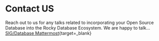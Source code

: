 # Contact US
Reach out to us for any talks related to incorporating your Open Source Database into the Rocky Database Ecosystem. We are happy to talk... [SIG/Database Mattermost](https://chat.rockylinux.org/rocky-linux/channels/sig-database){target=_blank}
